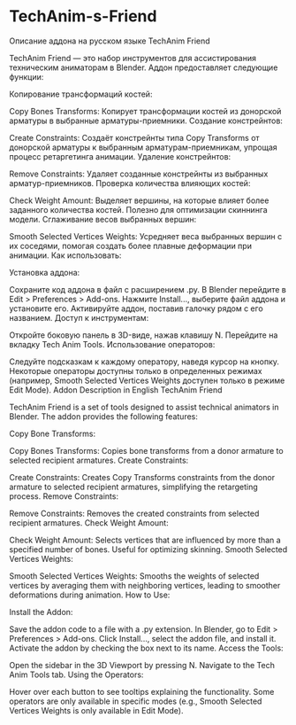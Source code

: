 # TechAnim-s-Friend
Описание аддона на русском языке
TechAnim Friend

TechAnim Friend — это набор инструментов для ассистирования техническим аниматорам в Blender. Аддон предоставляет следующие функции:

Копирование трансформаций костей:

Copy Bones Transforms: Копирует трансформации костей из донорской арматуры в выбранные арматуры-приемники.
Создание констрейнтов:

Create Constraints: Создаёт констрейнты типа Copy Transforms от донорской арматуры к выбранным арматурам-приемникам, упрощая процесс ретаргетинга анимации.
Удаление констрейнтов:

Remove Constraints: Удаляет созданные констрейнты из выбранных арматур-приемников.
Проверка количества влияющих костей:

Check Weight Amount: Выделяет вершины, на которые влияет более заданного количества костей. Полезно для оптимизации скиннинга модели.
Сглаживание весов выбранных вершин:

Smooth Selected Vertices Weights: Усредняет веса выбранных вершин с их соседями, помогая создать более плавные деформации при анимации.
Как использовать:

Установка аддона:

Сохраните код аддона в файл с расширением .py.
В Blender перейдите в Edit > Preferences > Add-ons.
Нажмите Install..., выберите файл аддона и установите его.
Активируйте аддон, поставив галочку рядом с его названием.
Доступ к инструментам:

Откройте боковую панель в 3D-виде, нажав клавишу N.
Перейдите на вкладку Tech Anim Tools.
Использование операторов:

Следуйте подсказкам к каждому оператору, наведя курсор на кнопку.
Некоторые операторы доступны только в определенных режимах (например, Smooth Selected Vertices Weights доступен только в режиме Edit Mode).
Addon Description in English
TechAnim Friend

TechAnim Friend is a set of tools designed to assist technical animators in Blender. The addon provides the following features:

Copy Bone Transforms:

Copy Bones Transforms: Copies bone transforms from a donor armature to selected recipient armatures.
Create Constraints:

Create Constraints: Creates Copy Transforms constraints from the donor armature to selected recipient armatures, simplifying the retargeting process.
Remove Constraints:

Remove Constraints: Removes the created constraints from selected recipient armatures.
Check Weight Amount:

Check Weight Amount: Selects vertices that are influenced by more than a specified number of bones. Useful for optimizing skinning.
Smooth Selected Vertices Weights:

Smooth Selected Vertices Weights: Smooths the weights of selected vertices by averaging them with neighboring vertices, leading to smoother deformations during animation.
How to Use:

Install the Addon:

Save the addon code to a file with a .py extension.
In Blender, go to Edit > Preferences > Add-ons.
Click Install..., select the addon file, and install it.
Activate the addon by checking the box next to its name.
Access the Tools:

Open the sidebar in the 3D Viewport by pressing N.
Navigate to the Tech Anim Tools tab.
Using the Operators:

Hover over each button to see tooltips explaining the functionality.
Some operators are only available in specific modes (e.g., Smooth Selected Vertices Weights is only available in Edit Mode).

